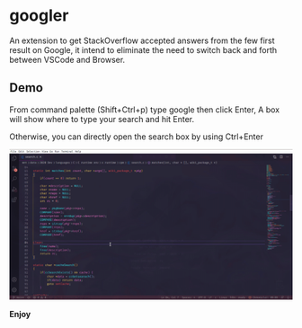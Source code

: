 # googler

An extension to get StackOverflow accepted answers from the few first result on Google, it intend to eliminate the need to switch back and forth between VSCode and Browser.

## Demo

From command palette (Shift+Ctrl+p) type google then click Enter, A box will show where to type your search and hit Enter.

Otherwise, you can directly open the search box by using Ctrl+Enter

![Demo](https://github.com/clusterO/googler/blob/main/vscode.gif)

**Enjoy**
